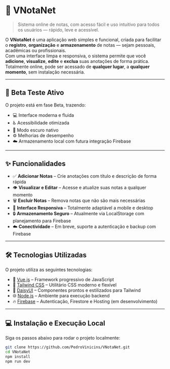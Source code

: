 # 📝 VNotaNet

> Sistema online de notas, com acesso fácil e uso intuitivo para todos os usuários — rápido, leve e acessível.

O **VNotaNet** é uma aplicação web simples e funcional, criada para facilitar o **registro**, **organização** e **armazenamento** de notas — sejam pessoais, acadêmicas ou profissionais.  
Com uma interface limpa e responsiva, o sistema permite que você **adicione**, **visualize**, **edite** e **exclua** suas anotações de forma prática. Totalmente online, pode ser acessado de **qualquer lugar**, a **qualquer momento**, sem instalação necessária.

---

## 🚧 Beta Teste Ativo

O projeto está em fase Beta, trazendo:

- 💻 Interface moderna e fluida  
- ♿ Acessibilidade otimizada  
- 🌙 Modo escuro nativo  
- ⚙️ Melhorias de desempenho  
- ☁️ Armazenamento local com futura integração Firebase

---

## ✨ Funcionalidades

- ✅ **Adicionar Notas** – Crie anotações com título e descrição de forma rápida  
- 👁️ **Visualizar e Editar** – Acesse e atualize suas notas a qualquer momento  
- 🗑️ **Excluir Notas** – Remova notas que não são mais necessárias  
- 📱 **Interface Responsiva** – Totalmente adaptável a mobile e desktop  
- 🔒 **Armazenamento Seguro** – Atualmente via LocalStorage com planejamento para Firebase  
- ☁️ **Conectividade** – Em breve, suporte a autenticação e backup com Firebase

---

## 🛠️ Tecnologias Utilizadas

O projeto utiliza as seguintes tecnologias:

- 🧩 [Vue.js](https://vuejs.org/) – Framework progressivo de JavaScript  
- 💨 [Tailwind CSS](https://tailwindcss.com/) – Utilitário CSS moderno e flexível  
- 🎨 [DaisyUI](https://daisyui.com/) – Componentes prontos e estilizados para Tailwind  
- 🌐 [Node.js](https://nodejs.org/) – Ambiente para execução backend  
- 🔥 [Firebase](https://firebase.google.com/) – Autenticação, Firestore e Hosting (em desenvolvimento)

---

## 💻 Instalação e Execução Local

Siga os passos abaixo para rodar o projeto localmente:

```bash
git clone https://github.com/PedroVinicins/VNotaNet.git
cd VNotaNet
npm install
npm run dev
